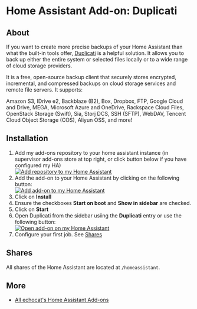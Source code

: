 # Home Assistant Add-on: Duplicati

## About

If you want to create more precise backups of your Home Assistant than what the built-in tools offer, [Duplicati](https://duplicati.com/) is a helpful solution. It allows you to back up either the entire system or selected files locally or to a wide range of cloud storage providers.

It is a free, open-source backup client that securely stores encrypted, incremental, and compressed backups on cloud storage services and remote file servers. It supports:

Amazon S3, IDrive e2, Backblaze (B2), Box, Dropbox, FTP, Google Cloud and Drive, MEGA, Microsoft Azure and OneDrive, Rackspace Cloud Files, OpenStack Storage (Swift), Sia, Storj DCS, SSH (SFTP), WebDAV, Tencent Cloud Object Storage (COS), Aliyun OSS, and more!

## Installation

1. Add my add-ons repository to your home assistant instance (in supervisor add-ons store at top right, or click button below if you have configured my HA)<br>
   [![Add repository to my Home Assistant][repository-badge]][repository-url] 
2. Add the add-on to your Home Assistant by clicking on the following button:<br>
   [![Add add-on to my Home Assistant][addon-add-badge]][addon-add-url]
3. Click on **Install**
4. Ensure the checkboxes **Start on boot** and **Show in sidebar** are checked.
5. Click on **Start**
6. Open Duplicati from the sidebar usiing the **Duplicati** entry or use the following button:<br>
   [![Open add-on on my Home Assistant][addon-open-badge]][addon-open-url]
7. Configure your first job. See [Shares](#shares)

## Shares
All shares of the Home Assistant are located at `/homeassistant`.

## More
* [All echocat's Home Assistant Add-ons](https://github.com/echocat/hassos-addons)

[repository-badge]: https://img.shields.io/badge/Add%20repository%20to%20my-Home%20Assistant-41BDF5?logo=home-assistant&style=for-the-badge
[repository-url]: https://my.home-assistant.io/redirect/supervisor_add_addon_repository/?repository_url=https%3A%2F%2Fgithub.com%2Fechocat%2Fhassos-addons
[addon-add-badge]: https://img.shields.io/badge/Add%20add--on%20to%20my-Home%20Assistant-41BDF5?logo=home-assistant&style=for-the-badge
[addon-add-url]: https://my.home-assistant.io/redirect/supervisor_addon/?addon=62dd30da_duplicati&repository_url=https%3A%2F%2Fgithub.com%2Fechocat%2Fhassos-addons
[addon-open-badge]: https://img.shields.io/badge/Open%20add--on%20on%20my-Home%20Assistant-41BDF5?logo=home-assistant&style=for-the-badge
[addon-open-url]: https://my.home-assistant.io/redirect/supervisor_ingress/?addon=62dd30da_duplicati
